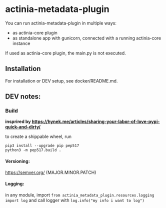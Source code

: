 # actinia-metadata-plugin

You can run actinia-metadata-plugin in multiple ways:

* as actinia-core plugin
* as standalone app with gunicorn, connected with a running actinia-core instance

If used as actinia-core plugin, the main.py is not executed.

## Installation
For installation or DEV setup, see docker/README.md.

## DEV notes:

### Build

__insprired by https://hynek.me/articles/sharing-your-labor-of-love-pypi-quick-and-dirty/__

to create a shippable wheel, run
```
pip3 install --upgrade pip pep517
python3 -m pep517.build .
```

#### Versioning:

https://semver.org/ (MAJOR.MINOR.PATCH)

#### Logging:
in any module, import `from actinia_metadata_plugin.resources.logging import log` and call logger with `log.info("my info i want to log")`
